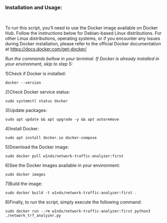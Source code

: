 <h3>Installation and Usage:</h3><br>

To run this script, you’ll need to use the Docker image available on Docker Hub. Follow the instructions below for Debian-based Linux distributions. For other Linux distributions, operating systems, or if you encounter any issues during Docker installation, please refer to the official Docker documentation at https://docs.docker.com/get-docker/

*Run the commands bellow in your terminal. If Docker is already installed in your environment, skip to step 5:*<br>

1)Check if Docker is installed:<br> 

`docker --version`

2)Check Docker service status:<br> 

`sudo systemctl status docker`

3)Update packages:<br> 

`sudo apt update && apt upgrade -y && apt autoremove`

4)Install Docker:<br> 

`sudo apt install docker.io docker-compose`

5)Download the Docker image:<br>

`sudo docker pull w1ndx/network-traffic-analyzer:first`

6)See the Docker images available in your environment:<br> 

`sudo docker images`

7)Build the image:<br>

`sudo docker build -t w1ndx/network-traffic-analyzer:first .`

8)Finally, to run the script, simply execute the following command:<br>

`sudo docker run --rm w1ndx/network-traffic-analyzer:first python3 ./network_trf_analyzer.py`

